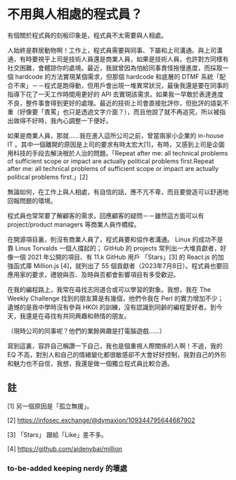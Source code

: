# 不用與人相處的程式員？

有個關於程式員的刻板印象是，程式員不太需要與人相處。

人始終是群居動物啊！工作上，程式員需要與同事、下屬和上司溝通。與上司溝通，有時要視乎上司是技術人員還是商業人員，如果是技術人員，也許對方同樣有社交困難，會體諒你的處境。最近，我就曾因為怕給同事責怪拖慢進度，而採取一個 hardcode 的方法實現某個需求，但那個 hardcode 和底層的 DTMF 系統「配合不來」－－程式是跑得動，但用戶會出現一堆異常狀況，最後我還是要在同事的指導下花了一天工作時間用更好的 API 去實現該需求。如果我一早敢於表達進度不良，整件事會得到更好的處理。最近的技術上司會直接批評你，但批評的語氣不重（好像要「責罵」也只是透過文字介面？），而且他說了就不再追究，所以被指出做得不好時，我內心調整一下便好。

如果是商業人員，那就……我在進入這所公司之前，曾當兩家小企業的 in-house IT 。其中一個離開的原因是上司的要求有時太宏大[1]，有時，又感到上司是企圖用科技的手段去解決根於人治的問題。「Repeat after me: all technical problems of sufficient scope or impact are actually political problems first.Repeat after me: all technical problems of sufficient scope or impact are actually political problems first.」[2]


無論如何，在工作上與人相處，有自信的話，應不亢不卑，而且要營造可以舒適地回報問題的環境。

程式員也常常要了解顧客的需求，回應顧客的疑問－－雖然這方面可以有 project/product managers 等商業人員作橋樑。

在開源項目裏，則沒有商業人員了，程式員要和協作者溝通。 Linux 的成功不是靠 Linus Torvalds 一個人撐起的； GitHub 的 projects 常列出一大堆貢獻者，好像一個 2021 年公開的項目、有 11.k GitHub 用戶 「Stars」[3] 的 React.js 的加強函式庫 Million.js [4]，就列出了 55 個貢獻者（2023年7月8日）。程式員也要回應用家的要求，禮貌與否、及時與否都會影響項目有多受歡迎。

在我的編程路上，我常在尋找志同道合或可以學習的對象。我想，我在 The Weekly Challenge 找到的朋友算是有幾個，他們令我在 Perl 的實力增加不少；遺憾的是我中學時沒有參與 HKOI 的訓練，沒有認識到同齡的編程愛好者。到今天，我還是在尋找有共同興趣和熱情的朋友。

（現時公司的同事呢？他們的業餘興趣是打電腦遊戲……）

寫到這裏，容許自己稱讚一下自己，我也是個重視人際關係的人啊！不過，我的 EQ 不高，對別人和自己的情緒變化都很敏感卻不大會好好控制，我對自己的外形和魅力也不自信，我想，我還是做一個獨立程式員比較合適。

## 註

[1] 另一個原因是「孤立無援」。

[2] https://infosec.exchange/@dymaxion/109344795644687902

[3] 「Stars」 跟給「Like」差不多。

[4] https://github.com/aidenybai/million




### to-be-added keeping nerdy 的壞處


